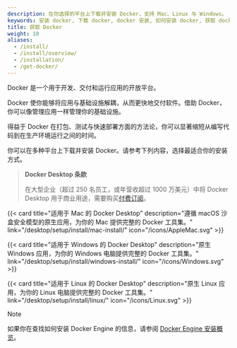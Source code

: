 ```yaml
---
description: 在你选择的平台上下载并安装 Docker，支持 Mac、Linux 与 Windows。
keywords: 安装 docker, 下载 docker, docker 安装, 如何安装 docker, 获取 docker, 本地安装 docker
title: 获取 Docker
weight: 10
aliases:
  - /install/
  - /install/overview/
  - /installation/
  - /get-docker/
---
```


Docker 是一个用于开发、交付和运行应用的开放平台。

Docker 使你能够将应用与基础设施解耦，从而更快地交付软件。借助 Docker，你可以像管理应用一样管理你的基础设施。

得益于 Docker 在打包、测试与快速部署方面的方法论，你可以显著缩短从编写代码到在生产环境运行之间的时间。

你可以在多种平台上下载并安装 Docker。请参考下列内容，选择最适合你的安装方式。

> **Docker Desktop 条款**
>
> 在大型企业（超过 250 名员工，或年营收超过 1000 万美元）中将 Docker Desktop 用于商业用途，需要购买[付费订阅](https://www.docker.com/pricing/)。

<div class="not-prose">
{{< card
  title="适用于 Mac 的 Docker Desktop"
  description="遵循 macOS 沙盒安全模型的原生应用，为你的 Mac 提供完整的 Docker 工具集。"
  link="/desktop/setup/install/mac-install/"
  icon="/icons/AppleMac.svg" >}}

{{< card
  title="适用于 Windows 的 Docker Desktop"
  description="原生 Windows 应用，为你的 Windows 电脑提供完整的 Docker 工具集。"
  link="/desktop/setup/install/windows-install/"
  icon="/icons/Windows.svg" >}}

{{< card
  title="适用于 Linux 的 Docker Desktop"
  description="原生 Linux 应用，为你的 Linux 电脑提供完整的 Docker 工具集。"
  link="/desktop/setup/install/linux/"
  icon="/icons/Linux.svg" >}}

</div>

> [!NOTE]
>
> 如果你在查找如何安装 Docker Engine 的信息，请参阅 [Docker Engine 安装概览](/engine/install/)。
